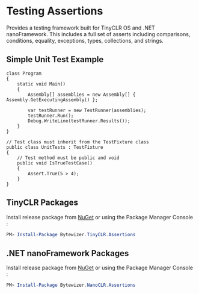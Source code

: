 # Testing Assertions

Provides a testing framework built for TinyCLR OS and .NET nanoFramework. This includes a full set of asserts including comparisons, conditions, equality, exceptions, types, collections, and strings.

## Simple Unit Test Example
```CSharp
class Program
{
    static void Main()
    {
        Assembly[] assemblies = new Assembly[] { Assembly.GetExecutingAssembly() };

        var testRunner = new TestRunner(assemblies);
        testRunner.Run();
        Debug.WriteLine(testRunner.Results());
    }
}

// Test class must inherit from the TestFixture class
public class UnitTests : TestFixture
{
    // Test method must be public and void
    public void IsTrueTestCase()
    {
        Assert.True(5 > 4);
    }
}
```

## TinyCLR Packages
Install release package from [NuGet](https://www.nuget.org/packagesq=bytewizer.tinyclr) or using the Package Manager Console :
```powershell
PM> Install-Package Bytewizer.TinyCLR.Assertions
```

## .NET nanoFramework Packages
Install release package from [NuGet](https://www.nuget.org/packages?q=bytewizer.nanoclr) or using the Package Manager Console :
```powershell
PM> Install-Package Bytewizer.NanoCLR.Assertions
```